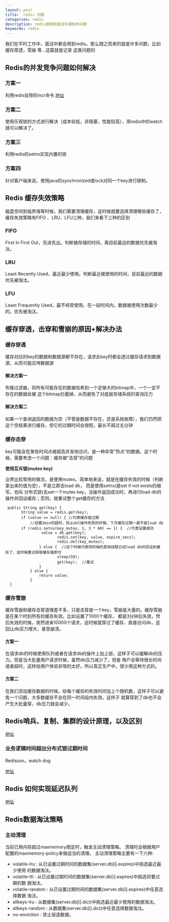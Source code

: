 ```yaml
---
layout: post
title:  redis 问题
categories: redis
description: redis使用和面试中遇到的问题
keywords: redis
---
```


  我们在平时工作中，面试中都会用到redis。那么随之而来的就是许多问题，比如缓存穿透，雪崩 等...这篇就是记录
  这类问题的

## Redis的并发竞争问题如何解决
   
### 方案一
   
   利用redis自带的incr命令 [地址](http://doc.redisfans.com/string/incr.html)
   
### 方案二
   
   使用乐观锁的方式进行解决（成本较低，非阻塞，性能较高），用redis中的watch就可以解决了。
   
### 方案三
   
   利用redis的setnx实现内置的锁

### 方案四

   针对客户端来说，使用java的synchronized或lock对同一个key进行限制。
  
## Redis 缓存失效策略

   磁盘空间到临界值等时候，我们需要清理缓存，这时候就要选择清理哪些缓存了， 缓存失效策略有FIFO 、LRU、LFU三种，我们来看下三种的区别
   
### FIFO

   First In First Out，先进先出。判断被存储的时间，离目前最远的数据优先被淘汰。
   
### LRU

   Least Recently Used，最近最少使用。判断最近被使用的时间，目前最远的数据优先被淘汰。
   
### LFU

   Least Frequently Used，最不经常使用。在一段时间内，数据被使用次数最少的，优先被淘汰。
    
## 缓存穿透，击穿和雪崩的原因+解决办法

###  缓存穿透

  缓存对应的key的数据和数据源都不存在，请求此key时都会透过缓存请求到数据源，从而可能压垮数据源

#### 解决方案一

   布隆过滤器，将所有可能存在的数据哈希到一个足够大的bitmap中，一个一定不存在的数据会被 这个bitmap拦截掉，从而避免了对底层存储系统的查询压力
   
#### 解决方案二

  如果一个查询返回的数据为空（不管是数据不存在，还是系统故障），我们仍然把这个空结果进行缓存，但它的过期时间会很短，最长不超过五分钟
  
### 缓存击穿

  key可能会在某些时间点被超高并发地访问，是一种非常“热点”的数据。这个时候，需要考虑一个问题：缓存被“击穿”的问题  
  
  **使用互斥锁(mutex key)**
  
  业界比较常用的做法，是使用mutex。简单地来说，就是在缓存失效的时候（判断拿出来的值为空），不是立即去load db，
  而是使用setnx(是set if not exists的缩写，也叫 分布式锁)去set一个mutex key，当操作返回成功时，再进行load db的操作并回设缓存；否则，就重试整个get缓存的方法

     public String get(key) {
           String value = redis.get(key);
           if (value == null) { //代表缓存值过期
               //设置3min的超时，防止del操作失败的时候，下次缓存过期一直不能load db
           if (redis.setnx(key_mutex, 1, 3 * 60) == 1) {  //代表设置成功
                    value = db.get(key);
                           redis.set(key, value, expire_secs);
                           redis.del(key_mutex);
                   } else {  //这个时候代表同时候的其他线程已经load db并回设到缓存了，这时候重试获取缓存值即可
                           sleep(50);
                           get(key);  //重试
                   }
               } else {
                   return value;      
               }
      }
      
### 缓存雪崩

   缓存雪崩和缓存击穿道理差不多，只是击穿是一个key，雪崩是大量的。缓存雪崩是在某个时刻所有的缓存失效。比如设置了1000个缓存，
   都是3分钟后失效，然后失效的时候，突然进来10000个请求，这时候就穿过了缓存，直接访问db，这回让db压力增大，甚至崩溃。
   
#### 方案一

   在请求db的时候使用队列或者在请求db的操作上加上锁，这样子可以缓解db的压力。但是当大批量用户请求时候，虽然db压力减少了，但是
   用户会等待很长时间或者超时，这样给用户体验非常的太好。所以真正生产中，很少用这种方式的。
   
#### 方案二

   在我们添加缓存数据的时候，给每个缓存的失效时间加上个随机数，这样子可以避免一个问题，大多数缓存不会在同一时间段内失效。这样子
   就算穿到了db也不会产生大批量穿，db压力就会减少。   
   
   
## Redis哨兵、复制、集群的设计原理，以及区别

  [地址](https://www.cnblogs.com/telwanggs/p/10856157.html)
  
### 业务逻辑时间超出分布式锁过期时间

Redisson，watch dog

[地址](https://blog.csdn.net/wutengfei_java/article/details/100699538)

## Redis 如何实现延迟队列

[地址](https://blog.csdn.net/why15732625998/article/details/104890079/)
   
## Redis数据淘汰策略

### 主动清理

   当前已用内存超过maxmemory限定时，触发主动清理策略。
   清理时会根据用户配置的maxmemory-policy来做适当的清理。
   主动清理策略主要有一下六种:

* volatile-lru :    从已设置过期时间的数据集(server.db[i].expires)中挑选最近最少使用 的数据淘汰。
* volatile-ttl :    从已设置过期时间的数据集(server.db[i].expires)中挑选将要过期的数 据淘汰。
* volatile-random : 从已设置过期时间的数据集(server.db[i].expires)中任意选择数据 淘汰。
* allkeys-lru :     从数据集(server.db[i].dict)中挑选最近最少使用的数据淘汰。
* allkeys-random :  从数据集(server.db[i].dict)中任意选择数据淘汰。
* no-enviction :    禁止驱逐数据。
